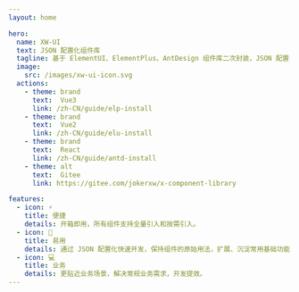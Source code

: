 ```yaml
---
layout: home

hero:
  name: XW-UI
  text: JSON 配置化组件库
  tagline: 基于 ElementUI、ElementPlus、AntDesign 组件库二次封装，JSON 配置化快速开发中后台组件库
  image:
    src: /images/xw-ui-icon.svg
  actions:
    - theme: brand
      text:  Vue3
      link: /zh-CN/guide/elp-install
    - theme: brand
      text:  Vue2
      link: /zh-CN/guide/elu-install
    - theme: brand
      text:  React
      link: /zh-CN/guide/antd-install
    - theme: alt
      text:  Gitee
      link: https://gitee.com/jokerxw/x-component-library

features:
  - icon: ⚡️
    title: 便捷
    details: 开箱即用，所有组件支持全量引入和按需引入。
  - icon: 🤟
    title: 易用
    details: 通过 JSON 配置化快速开发，保持组件的原始用法，扩展、沉淀常用基础功能。
  - icon: 💻
    title: 业务
    details: 更贴近业务场景，解决常规业务需求，开发提效。
---
```


<script setup>
import {
  VPTeamPage,
  VPTeamPageTitle,
  VPTeamMembers
} from 'vitepress/theme'

const members = [
  {
    avatar: 'https://avatars.githubusercontent.com/u/28383640?v=4',
    name: 'Sewen',
    title: 'Creator',
    links: [
      { icon: 'github', link: 'https://github.com/Sewar-x' }
    ]
  },
  {
    avatar: 'https://avatars.githubusercontent.com/u/95331757?v=4',
    name: 'Vivien',
    title: 'Staff Frontend Engineer',
    links: [
      { icon: 'github', link: 'https://github.com/yoguoer' }
    ]
  }
]
</script>

<VPTeamPage>
  <VPTeamPageTitle>
    <template #title>
      团队成员
    </template>
    <template #lead>
      核心团队成员是那些积极参与维护一个或多个核心项目的人。他们对 XW-UI 组件做出了重大贡献，并对项目及其用户的成功做出了长期的承诺。
    </template>
  </VPTeamPageTitle>
  <VPTeamMembers
    :members="members"
  />
</VPTeamPage>